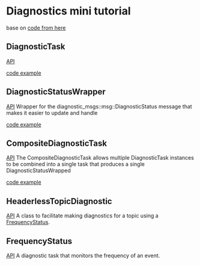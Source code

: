 # Diagnostics mini tutorial
base on [code from here](http://docs.ros.org/en/melodic/api/diagnostic_updater/html/example_8cpp_source.html)

## DiagnosticTask
[API]()


[code example](diagnostics_tutorial/task_demo.py)

## DiagnosticStatusWrapper
[API](https://docs.ros.org/en/humble/p/diagnostic_updater/generated/classdiagnostic__updater_1_1DiagnosticStatusWrapper.html)
Wrapper for the diagnostic_msgs::msg::DiagnosticStatus message that makes it easier to update and handle

[code example](diagnostics_tutorial/status_wrapper_demo.py)

## CompositeDiagnosticTask
[API](https://docs.ros.org/en/humble/p/diagnostic_updater/generated/classdiagnostic__updater_1_1CompositeDiagnosticTask.html)
The CompositeDiagnosticTask allows multiple DiagnosticTask instances to be combined into a single task that produces a single DiagnosticStatusWrapped

[code example](diagnostics_tutorial/composite_task_demo.py)

## HeaderlessTopicDiagnostic
[API](https://docs.ros.org/en/humble/p/diagnostic_updater/generated/classdiagnostic__updater_1_1HeaderlessTopicDiagnostic.html)
A class to facilitate making diagnostics for a topic using a [FrequencyStatus](#frequencystatus). 

## FrequencyStatus
[API](https://docs.ros.org/en/humble/p/diagnostic_updater/generated/classdiagnostic__updater_1_1FrequencyStatus.html#classdiagnostic__updater_1_1FrequencyStatus)
A diagnostic task that monitors the frequency of an event.